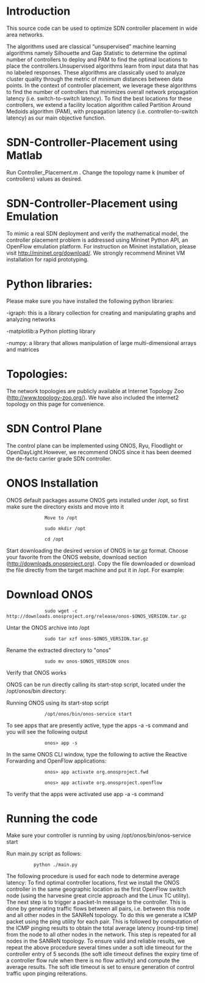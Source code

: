 # Introduction

This source code can be used to optimize SDN controller placement in wide area networks.

The algorithms used are classical “unsupervised” machine learning algorithms namely Silhouette and Gap Statistic to determine the optimal number of controllers to deploy and PAM to find the optimal locations to place the controllers.Unsupervised algorithms learn from input data that has no labeled responses. These algorithms are classically used to analyze cluster quality through the metric of minimum distances between data points. In the context of controller placement, we leverage these algorithms to find the number of controllers that minimizes overall network propagation latency (i.e. switch-to-switch latency). To find the best locations for these controllers, we extend a facility location  algorithm called Partition Around Medoids algorithm (PAM), with propagation latency (i.e. controller-to-switch latency) as our main objective function.

# SDN-Controller-Placement using Matlab

Run Controller_Placement.m . Change the topology name k (number of controllers) values as desired. 

# SDN-Controller-Placement using Emulation

To mimic a real SDN deployment and verify the mathematical model, the controller placement problem is addressed using Mininet Python API, an OpenFlow emulation platform. For instruction on Mininet installation, please visit http://mininet.org/download/. We strongly recommend Mininet VM installation for rapid prototyping. 

# Python libraries: 

Please make sure you have installed the following python libraries:

-igraph: this is a library collection for creating and manipulating graphs and analyzing networks
                  
-matplotlib:a Python plotting library
                  
-numpy: a library that allows manipulation of large multi-dimensional arrays and matrices

# Topologies:

The network topologies are publicly available at Internet Topology Zoo (http://www.topology-zoo.org/). We have also included the internet2 topology on this page for convenience. 

# SDN Control Plane
                  
The control plane can be implemented using ONOS, Ryu, Floodlight or OpenDayLight.However, we recommend ONOS since it has been deemed the de-facto carrier grade SDN controller.

# ONOS Installation

ONOS default packages assume ONOS gets installed under /opt, so first make sure the directory exists and move into it
                   
                  Move to /opt
                  
                  sudo mkdir /opt
                  
                  cd /opt

Start downloading the desired version of ONOS in tar.gz format. Choose your favorite from the ONOS website, download section (http://downloads.onosproject.org). Copy the file downloaded or download the file directly from the target machine and put it in /opt. For example:

# Download ONOS
                  
                  sudo wget -c http://downloads.onosproject.org/release/onos-$ONOS_VERSION.tar.gz

Untar the ONOS archive into /opt

                  sudo tar xzf onos-$ONOS_VERSION.tar.gz


Rename the extracted directory to "onos"

                  sudo mv onos-$ONOS_VERSION onos
                  
Verify that ONOS works

ONOS can be run directly calling its start-stop script, located under the /opt/onos/bin directory:

Running ONOS using its start-stop script

                  /opt/onos/bin/onos-service start
                  
To see apps that are presently active, type the apps -a -s command and you will see the following output

                  onos> app -s
In the same ONOS CLI window, type the following to active the Reactive Forwarding and OpenFlow applications:

                  onos> app activate org.onosproject.fwd

                  onos> app activate org.onosproject.openflow
                  
To verify that the apps were activated use app -a -s command

# Running the code

Make sure your controller is running by using  /opt/onos/bin/onos-service start

Run main.py script as follows:

              python ./main.py
              
The following procedure is used for each node to determine average latency: To find optimal controller locations, first we install the ONOS controller in the same geographic location as the first OpenFlow switch node (using the harvesine great circle approach and the Linux TC utility). The next step is to trigger a packet-In message to the controller. This is done by generating traffic flows between all pairs, i.e. between this node and all other nodes in the SANReN topology. To do this we generate a ICMP packet using the ping utility for each pair. This is followed by computation of the ICMP pinging results to obtain the total average latency (round-trip time) from the node to all other nodes in the network. This step is repeated for all nodes in the SANReN topology. To ensure valid and reliable results, we repeat the above procedure several times under a soft idle timeout for the controller entry of 5 seconds (the soft idle timeout defines the expiry time of a controller flow rule when there is no flow activity) and compute the average results. The soft idle timeout is set to ensure generation of control traffic upon pinging reiterations.






